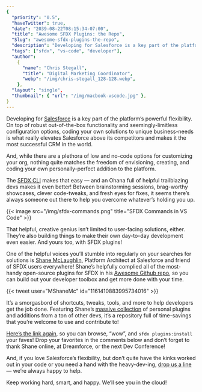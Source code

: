 ```yaml
---
{
  "priority": "0.5",
  "haveTwitter": true,
  "date": "2039-08-22T08:15:34-07:00",
  "title": "Awesome SFDX Plugins: the Repo",
  "Slug": "awesome-sfdx-plugins-the-repo",
  "description": "Developing for Salesforce is a key part of the platform’s powerful flexibility. On top of robust out-of-the-box functionality and seemingly-limitless configuration options...",
  "tags": ["sfdx", "vs-code", "developer"],
  "author":
    {
      "name": "Chris Stegall",
      "title": "Digital Marketing Coordinator",
      "webp": "/img/chris-stegall_128-128.webp",
    },
  "layout": "single",
  "thumbnail": { "url": "/img/macbook-vscode.jpg" },
}
---
```


Developing for [Salesforce](https://www.salesforce.com/products/) is a key part of the platform’s powerful flexibility. On top of robust out-of-the-box functionality and seemingly-limitless configuration options, coding your own solutions to unique business-needs is what really elevates Salesforce above its competitors and makes it the most successful CRM in the world.

And, while there are a plethora of low and no-code options for customizing your org, nothing quite matches the freedom of envisioning, creating, and coding your own personally-perfect addition to the platform.

The [SFDX CLI](https://developer.salesforce.com/tools/sfdxcli) makes that easy — and an Ohana full of helpful trailblazing devs makes it even better! Between brainstorming sessions, brag-worthy showcases, clever code-tweaks, and fresh eyes for fixes, it seems there’s always someone out there to help you overcome whatever’s holding you up.

{{< image src="/img/sfdx-commands.png" title="SFDX Commands in VS Code" >}}

That helpful, creative genius isn’t limited to user-facing solutions, either. They’re also building things to make their own day-to-day development even easier. And yours too, with SFDX plugins!

One of the helpful voices you’ll stumble into regularly on your searches for solutions is [Shane McLaughlin](https://twitter.com/MShaneMc), Platform Architect at Salesforce and friend of SFDX users everywhere! Shane’s helpfully complied all of the most-handy open-source plugins for SFDX in his [Awesome Github repo](https://github.com/mshanemc/awesome-sfdx-plugins), so you can build out your developer toolbox and get more done with your time.

{{< tweet user="MShaneMc" id="1161410883995734016" >}}

It’s a smorgasbord of shortcuts, tweaks, tools, and more to help developers get the job done. Featuring Shane’s [massive collection](https://github.com/mshanemc/shane-sfdx-plugins) of personal plugins and additions from a ton of other devs, it’s a repository full of time-savings that you’re welcome to use and contribute to!

[Here’s the link again](https://github.com/mshanemc/awesome-sfdx-plugins), so you can browse, “wow”, and `sfdx plugins:install` your faves! Drop your favorites in the comments below and don’t forget to thank Shane online, at Dreamforce, or the next Dev Conference!

And, if you love Salesforce’s flexibility, but don’t quite have the kinks worked out in your code or you need a hand with the heavy-dev-ing, [drop us a line](https://www.mkpartners.com/article/contact/contact) — we’re always happy to help.

Keep working hard, smart, and happy. We’ll see you in the cloud!
